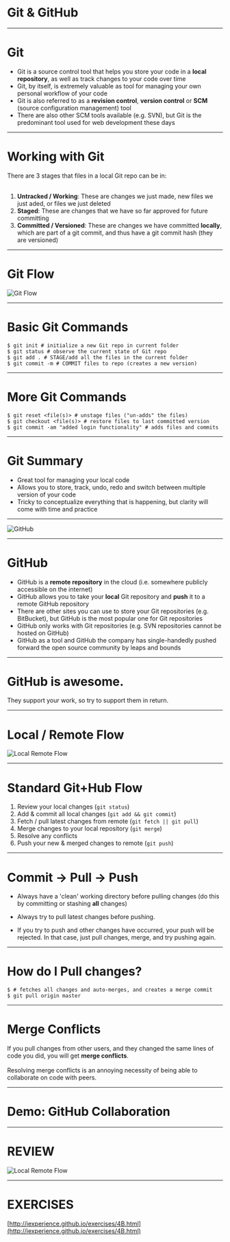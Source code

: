 # Git & GitHub

---
# Git

* Git is a source control tool that helps you store your code in a __local repository__, as well as track changes to your code over time
* Git, by itself, is extremely valuable as tool for managing your own personal workflow of your code
* Git is also referred to as a __revision control__, __version control__ or __SCM__ (source configuration management) tool
* There are also other SCM tools available (e.g. SVN), but Git is the predominant tool used for web development these days

---
# Working with Git

There are 3 stages that files in a local Git repo can be in:
<br/><br/>

1. __Untracked / Working__: These are changes we just made, new files we just aded, or files we just deleted
2. __Staged__: These are changes that we have so far approved for future committing
3. __Committed / Versioned__: These are changes we have committed __locally__, which are part of a git commit, and thus have a git commit hash (they are versioned)

---
# Git Flow

![Git Flow](/images/slides/git_flow.png)

---
# Basic Git Commands

```
$ git init # initialize a new Git repo in current folder
$ git status # observe the current state of Git repo
$ git add . # STAGE/add all the files in the current folder
$ git commit -m # COMMIT files to repo (creates a new version)
```
---
# More Git Commands

```
$ git reset <file(s)> # unstage files ("un-adds" the files)
$ git checkout <file(s)> # restore files to last committed version
$ git commit -am "added login functionality" # adds files and commits
```
---

# Git Summary

* Great tool for managing your local code
* Allows you to store, track, undo, redo and switch between multiple version of your code
* Tricky to conceptualize everything that is happening, but clarity will come with time and practice

---

![GitHub](/images/slides/github-logo.jpg)

---

# GitHub

* GitHub is a __remote repository__ in the cloud (i.e. somewhere publicly accessible on the internet)
* GitHub allows you to take your __local__ Git repository and __push__ it to a remote GitHub repository
* There are other sites you can use to store your Git repositories (e.g. BitBucket), but GitHub is the most popular one for Git repositories
* GitHub only works with Git repositories (e.g. SVN repositories cannot be hosted on GitHub)
* GitHub as a tool and GitHub the company has single-handedly pushed forward the open source community by leaps and bounds

---

# GitHub is awesome. 

They support your work, so try to support them in return.

---
# Local / Remote Flow

![Local Remote Flow](/images/slides/local-remote-flow.png)

---
# Standard Git+Hub Flow

1. Review your local changes (```git status```)
2. Add & commit all local changes (```git add && git commit```)
3. Fetch / pull latest changes from remote (```git fetch || git pull```)
4. Merge changes to your local repository (```git merge```)
5. Resolve any conflicts
6. Push your new & merged changes to remote (```git push```)

---
# Commit -> Pull -> Push

* Always have a 'clean' working directory before pulling changes (do this by committing or stashing __all__ changes)

* Always try to pull latest changes before pushing.

* If you try to push and other changes have occurred, your push will be rejected. In that case, just pull changes, merge, and try pushing again.

---
# How do I Pull changes?

```
$ # fetches all changes and auto-merges, and creates a merge commit
$ git pull origin master 

```
---
# Merge Conflicts

If you pull changes from other users, and they changed the same lines of code you did, you will get __merge conflicts__.
<br/><br/>
Resolving merge conflicts is an annoying necessity of being able to collaborate on code with peers.

---

# Demo: GitHub Collaboration

---

# REVIEW

![Local Remote Flow](/images/slides/local-remote-flow.png)

---
# EXERCISES

[http://iexperience.github.io/exercises/4B.html](http://iexperience.github.io/exercises/4B.html)